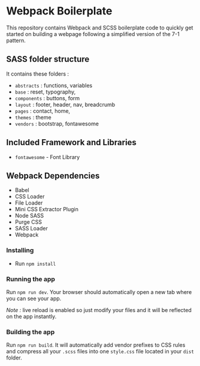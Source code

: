 # Webpack Boilerplate
This repository contains Webpack and SCSS boilerplate code to quickly get started on building a webpage following a simplified version of the 7-1 pattern.

## SASS folder structure
It contains these folders : 

- `abstracts` : functions, variables
- `base` : reset, typography,
- `components` : buttons, form
- `layout` : footer, header, nav, breadcrumb
- `pages` : contact, home,
- `themes` : theme
- `vendors` : bootstrap, fontawesome


## Included Framework and Libraries
- `fontawesome` - Font Library


## Webpack Dependencies
- Babel
- CSS Loader
- File Loader
- Mini CSS Extractor Plugin
- Node SASS
- Purge CSS
- SASS Loader
- Webpack


### Installing

- Run `npm install`

### Running the app

Run `npm run dev`. Your browser should automatically open a new tab where you can see your app.

*Note :* live reload is enabled so just modify your files and it will be reflected on the app instantly.

### Building the app

Run `npm run build`. It will automatically add vendor prefixes to CSS rules and compress all your `.scss` files into one `style.css` file located in your `dist` folder.



